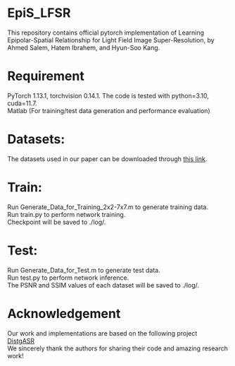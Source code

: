 # EpiS_LFSR
This repository contains official pytorch implementation of Learning Epipolar-Spatial Relationship for Light Field Image Super-Resolution, by Ahmed Salem, Hatem Ibrahem, and Hyun-Soo Kang.

# Requirement
PyTorch 1.13.1, torchvision 0.14.1. The code is tested with python=3.10, cuda=11.7.\
Matlab (For training/test data generation and performance evaluation)

# Datasets:
The datasets used in our paper can be downloaded through [this link](https://stuxidianeducn-my.sharepoint.com/personal/zyliang_stu_xidian_edu_cn/_layouts/15/onedrive.aspx?id=%2Fpersonal%2Fzyliang%5Fstu%5Fxidian%5Fedu%5Fcn%2FDocuments%2FLFASR%2Fdatasets&ga=1).

# Train:
Run Generate_Data_for_Training_2x2-7x7.m to generate training data.\
Run train.py to perform network training.\
Checkpoint will be saved to ./log/.

# Test:
Run Generate_Data_for_Test.m to generate test data.\
Run test.py to perform network inference.\
The PSNR and SSIM values of each dataset will be saved to ./log/.

# Acknowledgement
Our work and implementations are based on the following project\
[DistgASR](https://github.com/YingqianWang/DistgASR)\
We sincerely thank the authors for sharing their code and amazing research work!
